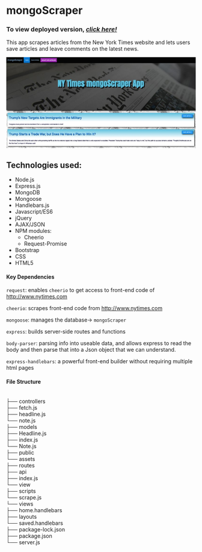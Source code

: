 # mongoScraper

### To view deployed version, _**[click here!](https://https://protected-wildwood-17485.herokuapp.com/)**_
This app scrapes articles from the New York Times website and lets users save articles and leave comments on the latest news.

![mongoScraper Img](public/assets/images/home.jpg)

## Technologies used:
* Node.js
* Express.js
* MongoDB
* Mongoose
* Handlebars.js
* Javascript/ES6
* jQuery
* AJAX/JSON
* NPM modules:
  * Cheerio
  * Request-Promise
* Bootstrap 
* CSS
* HTML5

#### Key Dependencies

`request`: enables `cheerio` to get access to front-end code of http://www.nytimes.com

`cheerio`: scrapes front-end code from http://www.nytimes.com

`mongoose`: manages the database-> `mongoScraper`

`express`: builds server-side routes and functions

`body-parser`: parsing info into useable data, and allows express to read the body and then parse that into a Json object that we can understand.

`express-handlebars`: a powerful front-end builder without requiring multiple html pages

#### File Structure
<br>
├── controllers<br>
   ├── fetch.js<br>
   ├── headline.js<br>
   └── note.js<br>
├── models<br>
   ├── Headline.js<br>
   ├── index.js<br>
   └── Note.js<br>
├── public<br>
   └── assets<br>
├── routes<br>
   ├── api<br>
   ├── index.js<br>
   └── view<br>
├── scripts<br>
   └── scrape.js<br>
└── views<br>
    ├── home.handlebars<br>
    ├── layouts<br>
    └── saved.handlebars<br>
├── package-lock.json<br>
├── package.json<br>
└── server.js<br>